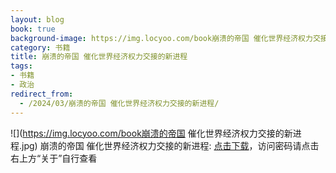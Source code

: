 ```yaml
---
layout: blog
book: true
background-image: https://img.locyoo.com/book崩溃的帝国 催化世界经济权力交接的新进程.jpg
category: 书籍
title: 崩溃的帝国 催化世界经济权力交接的新进程
tags:
- 书籍
- 政治
redirect_from:
  - /2024/03/崩溃的帝国 催化世界经济权力交接的新进程/
---
```

![](https://img.locyoo.com/book崩溃的帝国 催化世界经济权力交接的新进程.jpg)
崩溃的帝国 催化世界经济权力交接的新进程: <a name = "ref1" href="https://089m.com/f/50983618-1269964328-5587a4?p=3619">点击下载</a>，访问密码请点击右上方“关于”自行查看